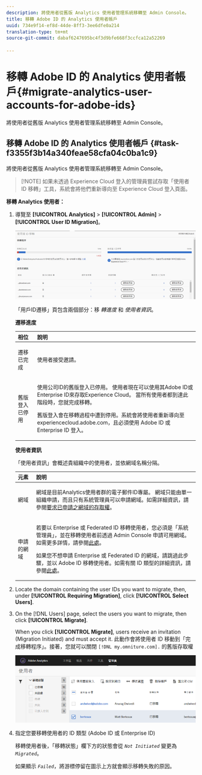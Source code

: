 ```yaml
---
description: 將使用者從舊版 Analytics 使用者管理系統移轉至 Admin Console。
title: 移轉 Adobe ID 的 Analytics 使用者帳戶
uuid: 734e9f14-ef8d-44de-8ff3-3ee6dfe0a214
translation-type: tm+mt
source-git-commit: dabaf6247695bc4f3d9bfe668f3ccfca12a52269

---
```



# 移轉 Adobe ID 的 Analytics 使用者帳戶{#migrate-analytics-user-accounts-for-adobe-ids}

將使用者從舊版 Analytics 使用者管理系統移轉至 Admin Console。

## 移轉 Adobe ID 的 Analytics 使用者帳戶 {#task-f3355f3b14a340feae58cfa04c0ba1c9}

將使用者從舊版 Analytics 使用者管理系統移轉至 Admin Console。

>[!NOTE] 如果未透過 Experience Cloud 登入的管理員嘗試存取「使用者 ID 移轉」工具，系統會將他們重新導向至 Experience Cloud 登入頁面。

**移轉 Analytics 使用者：**

1. 導覽至 **[!UICONTROL Analytics]** > **[!UICONTROL Admin]** > **[!UICONTROL User ID Migration]**。

   ![](assets/migration-progress.png)

   「用戶ID遷移」頁包含兩個部分：移 *轉進度* 和 *使用者資訊*。

   **遷移進度**

   <table id="table_F9F1CFF762C745E198CB075A02BA2DDA"> 
   <thead> 
   <tr> 
      <th colname="col1" class="entry"> 相位 </th> 
      <th colname="col2" class="entry"> 說明 </th> 
   </tr>
   </thead>
   <tbody> 
   <tr> 
      <td colname="col1"> <p>遷移已完成 </p> </td> 
      <td colname="col2"> <p>使用者接受邀請。 </p> </td> 
   </tr> 
   <tr> 
      <td colname="col1"> <p>舊版登入已停用 </p> </td> 
      <td colname="col2"> <p>使用公司ID的舊版登入已停用。 使用者現在可以使用其Adobe ID或Enterprise ID來存取Experience Cloud。 當所有使用者都到達此階段時，您就完成移轉。 </p> <p>舊版登入會在移轉過程中遭到停用。系統會將使用者重新導向至 <span class="filepath">experiencecloud.adobe.com</span>，且必須使用 Adobe ID 或 Enterprise ID 登入。 </p> </td> 
   </tr> 
   </tbody> 
   </table>

   **使用者資訊**

   「使用者資訊」會概述貴組織中的使用者，並依網域名稱分隔。

   <table id="table_3822E27AF81E4A188562FEB5131548A5"> 
   <thead> 
   <tr> 
      <th colname="col1" class="entry"> 元素 </th> 
      <th colname="col2" class="entry"> 說明 </th> 
   </tr>
   </thead>
   <tbody> 
   <tr> 
      <td colname="col1"> <p>網域 </p> </td> 
      <td colname="col2"> <p>網域是目前Analytics使用者群的電子郵件ID專屬。 網域只能由單一組織申請，而且只有系統管理員可以申請網域。如需詳細資訊，請參閱<a href="https://helpx.adobe.com/tw/enterprise/help/request-access-to-claimed-domain.html">要求已申請之網域的存取權</a>。 </p> </td> 
   </tr> 
   <tr> 
      <td colname="col1"> <p>申請的網域 </p> </td> 
      <td colname="col2"> <p>若要以 Enterprise 或 Federated ID 移轉使用者，您必須是「系統管理員」，並在移轉使用者前透過 Admin Console 申請可用網域。如需更多詳情，請參閱<a href="https://helpx.adobe.com/tw/enterprise/help/identity.html">此處</a>。 </p> <p>如果您不想申請 Enterprise 或 Federated ID 的網域，請跳過此步驟，並以 Adobe ID 移轉使用者。如需有關 ID 類型的詳細資訊，請參閱<a href="https://helpx.adobe.com/tw/enterprise/help/identity.html">此處</a>。 </p> </td> 
   </tr> 
   </tbody> 
   </table>

1. Locate the domain containing the user IDs you want to migrate, then, under **[!UICONTROL Requiring Migration]**, click **[!UICONTROL Select Users]**.
1. On the [!DNL Users] page, select the users you want to migrate, then click **[!UICONTROL Migrate]**.

   When you click **[!UICONTROL Migrate]**, users receive an invitation (Migration Initiated) and must accept it. 此動作會將使用者 ID 移動到「完成移轉程序」。接著，您就可以關閉 `[!DNL my.omniture.com].` 的舊版存取權

   ![](assets/user-info.png)

1. 指定您要移轉使用者的 ID 類型 (Adobe ID 或 Enterprise ID)

   移轉使用者後，「移轉狀態」欄下方的狀態會從 *`Not Initiated`* 變更為 *`Migrated`*。

   如果顯示 *`Failed`*，將游標停留在圖示上方就會顯示移轉失敗的原因。
